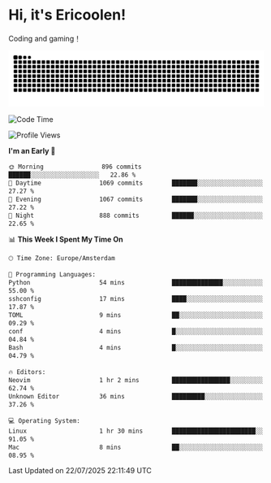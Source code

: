 # Hi, it's Ericoolen!
Coding and gaming！

<picture>
  <source media="(prefers-color-scheme: dark)" srcset="https://raw.githubusercontent.com/Eric-Song-Nop/Eric-Song-Nop/output/github-contribution-grid-snake-dark.svg">
  <source media="(prefers-color-scheme: light)" srcset="https://raw.githubusercontent.com/Eric-Song-Nop/Eric-Song-Nop/output/github-contribution-grid-snake.svg">
  <img alt="github contribution grid snake animation" src="https://raw.githubusercontent.com/Eric-Song-Nop/Eric-Song-Nop/output/github-contribution-grid-snake.svg">
</picture>

<!--START_SECTION:waka-->
![Code Time](http://img.shields.io/badge/Code%20Time-1%2C851%20hrs%2024%20mins-blue)

![Profile Views](http://img.shields.io/badge/Profile%20Views-1-blue)

**I'm an Early 🐤** 

```text
🌞 Morning                896 commits         ██████░░░░░░░░░░░░░░░░░░░   22.86 % 
🌆 Daytime                1069 commits        ███████░░░░░░░░░░░░░░░░░░   27.27 % 
🌃 Evening                1067 commits        ███████░░░░░░░░░░░░░░░░░░   27.22 % 
🌙 Night                  888 commits         ██████░░░░░░░░░░░░░░░░░░░   22.65 % 
```


📊 **This Week I Spent My Time On** 

```text
🕑︎ Time Zone: Europe/Amsterdam

💬 Programming Languages: 
Python                   54 mins             ██████████████░░░░░░░░░░░   55.00 % 
sshconfig                17 mins             ████░░░░░░░░░░░░░░░░░░░░░   17.87 % 
TOML                     9 mins              ██░░░░░░░░░░░░░░░░░░░░░░░   09.29 % 
conf                     4 mins              █░░░░░░░░░░░░░░░░░░░░░░░░   04.84 % 
Bash                     4 mins              █░░░░░░░░░░░░░░░░░░░░░░░░   04.79 % 

🔥 Editors: 
Neovim                   1 hr 2 mins         ████████████████░░░░░░░░░   62.74 % 
Unknown Editor           36 mins             █████████░░░░░░░░░░░░░░░░   37.26 % 

💻 Operating System: 
Linux                    1 hr 30 mins        ███████████████████████░░   91.05 % 
Mac                      8 mins              ██░░░░░░░░░░░░░░░░░░░░░░░   08.95 % 
```


 Last Updated on 22/07/2025 22:11:49 UTC
<!--END_SECTION:waka-->
